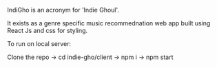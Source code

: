 

IndiGho is an acronym for 'Indie Ghoul'.

It exists as a genre specific music recommednation web app built using React Js and css for styling.

To run on local server:

Clone the repo
-> cd indie-gho/client
-> npm i
-> npm start

